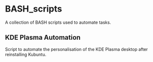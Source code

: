 # BASH_scripts
A collection of BASH scripts used to automate tasks.
## KDE Plasma Automation
Script to automate the personalisation of the KDE Plasma desktop after reinstalling Kubuntu.
